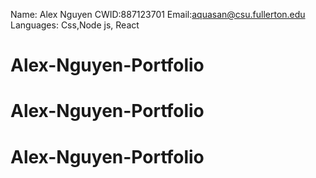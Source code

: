 Name: Alex Nguyen
CWID:887123701
Email:aquasan@csu.fullerton.edu
Languages: Css,Node js, React
# Alex-Nguyen-Portfolio
# Alex-Nguyen-Portfolio
# Alex-Nguyen-Portfolio
